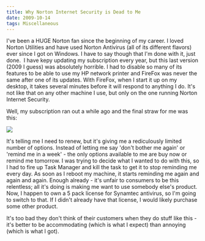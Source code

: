 ```yaml
---
title: Why Norton Internet Security is Dead to Me
date: 2009-10-14
tags: Miscellaneous
---
```


I've been a HUGE Norton fan since the beginning of my career. I loved Norton Utilities and have used Norton Antivirus (all of its different flavors) ever since I got on Windows. I have to say though that I'm done with it, just done.  I have kepy updating my subscription every year, but this last version (2009 I guess) was absolutely horrible. I had to disable so many of its features to be able to use my HP network printer and FireFox was never the same after one of its updates. With FireFox, when I start it up on my desktop, it takes several minutes before it will respond to anything I do. It's not like that on any other machine I use, but only on the one running Norton Internet Security.

Well, my subscription ran out a while ago and the final straw for me was this:

![](images/stories/norton1.jpg)

It's telling me I need to renew, but it's giving me a rediculously limited number of options. Instead of letting me say 'don't bother me again' or 'remind me in a week' - the only options available to me are buy now or remind me tomorrow. I was trying to decide what I wanted to do with this, so I had to fire up Task Manager and kill the task to get it to stop reminding me every day. As soon as I reboot my machine, it starts reminding me again and again and again. Enough already - it's unfair to consumers to be this relentless; all it's doing is making me want to use somebody else's product. Now, I happen to own a 5 pack license for Synamtec antivirus, so I'm going to switch to that. If I didn't already have that license, I would likely purchase some other product.

It's too bad they don't think of their customers when they do stuff like this - it's better to be accommodating (which is what I expect) than annoying (which is what I got).